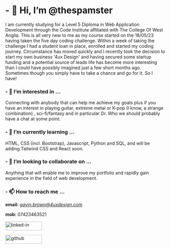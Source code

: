 # - 👋 Hi, I’m @thespamster

I am currently studying for a Level 5 Diploma in Web Application Development
through the Code Institute affiliated with The College Of West Anglia. This is 
all very new to me as my course started on the 18/05/23 having taken the five day
coding challenge. Within a week of taking the challenge I had a student loan in 
place, enrolled and started my coding journey. Circumstance has moved quickly and
I recently took the decision to start my own business '4ux Design' and having
secured some startup funding and a potential source of leads life has become
more interesting than I could have possibly imagined just a few short months 
ago. Sometimes though you simply have to take a chance and go for it. So I have!

### - 👀 I’m interested in ...

Connecting with anybody that can help me achieve my goals plus if you have an
interest in playing guitar, extreme metal or K-pop (I know, a strange combination)
, sci-fi/fantasy and in particular Dr. Who we should probably have a chat at 
some point.

### - 🌱 I’m currently learning ...

HTML, CSS (incl. Bootstrap), Javascript, Python and SQL, and will be adding 
Tailwind CSS and React soon.

### - 💞️ I’m looking to collaborate on ...

Anything that will enable me to improve my portfolio and 
rapidly gain experience in the field of web development.

### - 📫 How to reach me ...

**email:** *gavin.brown@4uxdesign.com*

**mob:** 07423463521

<a href="https://www.linkedin.com/in/gavinwbrown/"><img src="https://res.cloudinary.com/practicaldev/image/fetch/s--chf73s-H--/c_limit%2Cf_auto%2Cfl_progressive%2Cq_auto%2Cw_880/https://img.shields.io/badge/Linked_In-0077B5%3Fstyle%3Dfor-the-badge%26logo%3DLinkedIn%26logoColor%3Dwhite" alt="linked-in" loading="lazy" width="115" height="28"></a>

<a href="https://github.com/thespamster"><img src="https://res.cloudinary.com/practicaldev/image/fetch/s---yDJLJ2---/c_limit%2Cf_auto%2Cfl_progressive%2Cq_auto%2Cw_880/https://img.shields.io/badge/GitHub-000000%3Fstyle%3Dfor-the-badge%26logo%3DGitHub%26logoColor%3Dwhite" alt="github" loading="lazy" width="115" height="28"></a>

<!---
thespamster/thespamster is a ✨ special ✨ repository because its `README.md` (this file) appears on your GitHub profile.
You can click the Preview link to take a look at your changes.
--->
